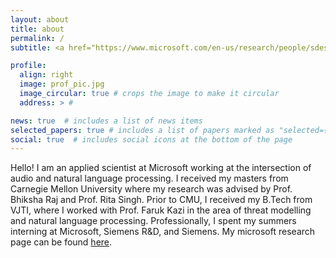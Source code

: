 ```yaml
---
layout: about
title: about
permalink: /
subtitle: <a href="https://www.microsoft.com/en-us/research/people/sdeshmukh/">Applied Scientist</a>, <a href="https://www.microsoft.com">Microsoft</a>

profile:
  align: right
  image: prof_pic.jpg
  image_circular: true # crops the image to make it circular
  address: > #

news: true  # includes a list of news items
selected_papers: true # includes a list of papers marked as "selected={true}"
social: true  # includes social icons at the bottom of the page
---
```


Hello! I am an applied scientist at Microsoft working at the intersection of audio and natural language processing. I received my masters from Carnegie Mellon University where my research was advised by Prof. Bhiksha Raj and Prof. Rita Singh. Prior to CMU, I received my B.Tech from VJTI, where I worked with Prof. Faruk Kazi in the area of threat modelling and natural language processing. Professionally, I spent my summers interning at Microsoft, Siemens R&D, and Siemens. My microsoft research page can be found [here](https://www.microsoft.com/en-us/research/people/sdeshmukh/).
